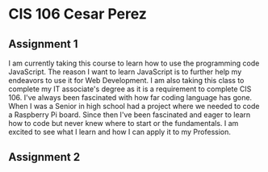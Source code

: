 # CIS 106 Cesar Perez

## Assignment 1

I am currently taking this course to learn how to use the programming code JavaScript. The reason I want to learn JavaScript is to further help my endeavors to use it for Web Development. I am also taking this class to complete my IT associate's degree as it is a requirement to complete CIS 106. I've always been fascinated with how far coding language has gone. When I was a Senior in high school had a project where we needed to code a Raspberry Pi board. Since then I've been fascinated and eager to learn how to code but never knew where to start or the fundamentals. I am excited to see what I learn and how I can apply it to my Profession.

## Assignment 2

